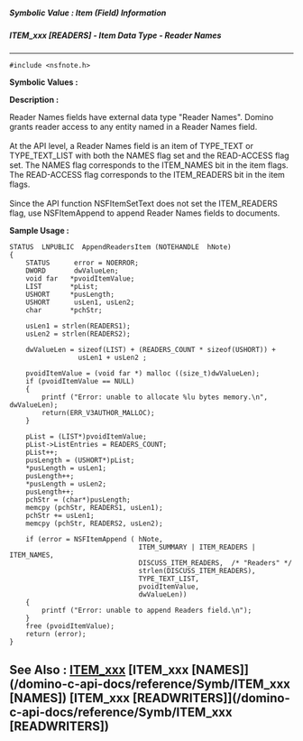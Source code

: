 ##### Symbolic Value : Item (Field) Information
##### ITEM_xxx [READERS] - Item Data Type - Reader Names
---
```
#include <nsfnote.h>
```

**Symbolic Values :**



**Description :**

Reader Names fields have external data type &quot;Reader Names&quot;.  Domino grants reader access to any entity named in a Reader Names field.<br>
<br>
At the API level, a Reader Names field is an item of TYPE_TEXT or TYPE_TEXT_LIST with both the NAMES flag set and the READ-ACCESS flag set.  The NAMES flag corresponds to the ITEM_NAMES bit in the item flags.  The READ-ACCESS flag corresponds to the ITEM_READERS bit in the item flags.<br>
<br>
Since the API function NSFItemSetText does not set the ITEM_READERS flag, use NSFItemAppend to append Reader Names fields to documents.


**Sample Usage :**
```
STATUS  LNPUBLIC  AppendReadersItem (NOTEHANDLE  hNote)
{
    STATUS      error = NOERROR;
    DWORD       dwValueLen;
    void far   *pvoidItemValue;
    LIST       *pList;
    USHORT     *pusLength;
    USHORT      usLen1, usLen2;
    char       *pchStr;

    usLen1 = strlen(READERS1);
    usLen2 = strlen(READERS2);

    dwValueLen = sizeof(LIST) + (READERS_COUNT * sizeof(USHORT)) +
                 usLen1 + usLen2 ;

    pvoidItemValue = (void far *) malloc ((size_t)dwValueLen);
    if (pvoidItemValue == NULL)
    {
        printf ("Error: unable to allocate %lu bytes memory.\n", dwValueLen);
        return(ERR_V3AUTHOR_MALLOC);
    }

    pList = (LIST*)pvoidItemValue;
    pList->ListEntries = READERS_COUNT;
    pList++;
    pusLength = (USHORT*)pList;
    *pusLength = usLen1;
    pusLength++;
    *pusLength = usLen2;
    pusLength++;
    pchStr = (char*)pusLength;
    memcpy (pchStr, READERS1, usLen1);
    pchStr += usLen1;
    memcpy (pchStr, READERS2, usLen2);

    if (error = NSFItemAppend ( hNote, 
                                ITEM_SUMMARY | ITEM_READERS | ITEM_NAMES,
                                DISCUSS_ITEM_READERS,  /* "Readers" */
                                strlen(DISCUSS_ITEM_READERS),
                                TYPE_TEXT_LIST,
                                pvoidItemValue,
                                dwValueLen))
    {
        printf ("Error: unable to append Readers field.\n");
    }
    free (pvoidItemValue);
    return (error);
}
```

**See Also :**
[ITEM_xxx](/domino-c-api-docs/reference/Symb/ITEM_xxx)
[ITEM_xxx [NAMES]](/domino-c-api-docs/reference/Symb/ITEM_xxx [NAMES])
[ITEM_xxx [READWRITERS]](/domino-c-api-docs/reference/Symb/ITEM_xxx [READWRITERS])
---
